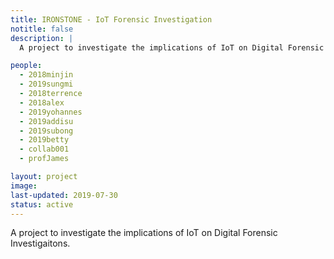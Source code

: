 ```yaml
---
title: IRONSTONE - IoT Forensic Investigation
notitle: false
description: |
  A project to investigate the implications of IoT on Digital Forensic Investigaitons.

people:
  - 2018minjin
  - 2019sungmi
  - 2018terrence
  - 2018alex
  - 2019yohannes
  - 2019addisu
  - 2019subong
  - 2019betty
  - collab001
  - profJames

layout: project
image:
last-updated: 2019-07-30
status: active
---
```


A project to investigate the implications of IoT on Digital Forensic Investigaitons.
